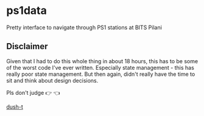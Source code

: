 # ps1data
Pretty interface to navigate through PS1 stations at BITS Pilani

## Disclaimer
Given that I had to do this whole thing in about 18 hours, this has to be some of the worst code I've ever written. Especially state management - this has really poor state management. But then again, didn't really have the time to sit and think about design decisions.

Pls don't judge 👉 👈

[dush-t](https://github.com/dush-t)
